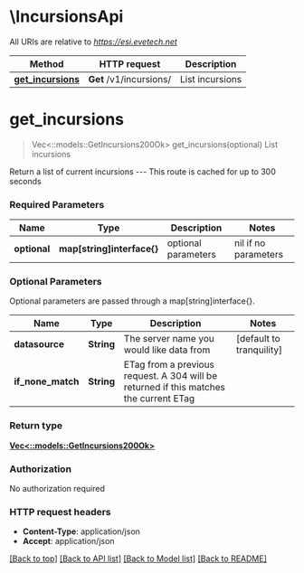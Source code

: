 # \IncursionsApi

All URIs are relative to *https://esi.evetech.net*

Method | HTTP request | Description
------------- | ------------- | -------------
[**get_incursions**](IncursionsApi.md#get_incursions) | **Get** /v1/incursions/ | List incursions


# **get_incursions**
> Vec<::models::GetIncursions200Ok> get_incursions(optional)
List incursions

Return a list of current incursions  ---  This route is cached for up to 300 seconds

### Required Parameters

Name | Type | Description  | Notes
------------- | ------------- | ------------- | -------------
 **optional** | **map[string]interface{}** | optional parameters | nil if no parameters

### Optional Parameters
Optional parameters are passed through a map[string]interface{}.

Name | Type | Description  | Notes
------------- | ------------- | ------------- | -------------
 **datasource** | **String**| The server name you would like data from | [default to tranquility]
 **if_none_match** | **String**| ETag from a previous request. A 304 will be returned if this matches the current ETag | 

### Return type

[**Vec<::models::GetIncursions200Ok>**](get_incursions_200_ok.md)

### Authorization

No authorization required

### HTTP request headers

 - **Content-Type**: application/json
 - **Accept**: application/json

[[Back to top]](#) [[Back to API list]](../README.md#documentation-for-api-endpoints) [[Back to Model list]](../README.md#documentation-for-models) [[Back to README]](../README.md)

